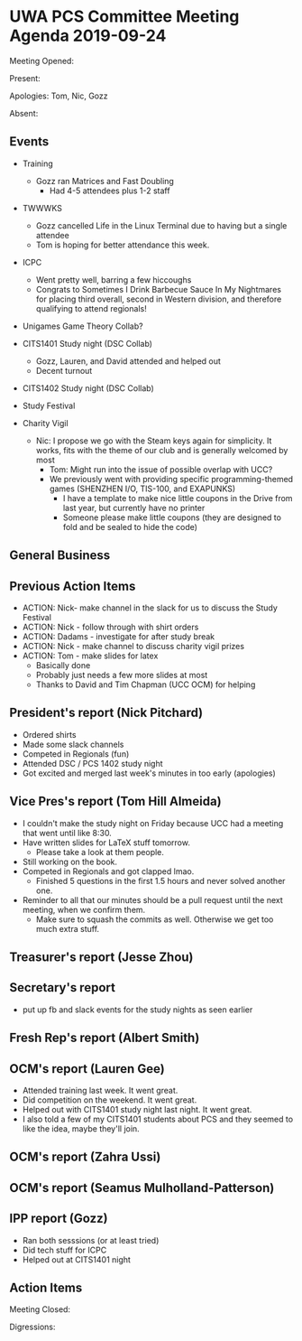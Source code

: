 # UWA PCS Committee Meeting Agenda 2019-09-24

Meeting Opened:

Present: 

Apologies: Tom, Nic, Gozz

Absent:

## Events

- Training
  - Gozz ran Matrices and Fast Doubling
    - Had 4-5 attendees plus 1-2 staff

- TWWWKS
  - Gozz cancelled Life in the Linux Terminal due to having but a single attendee
  - Tom is hoping for better attendance this week.

- ICPC
  - Went pretty well, barring a few hiccoughs
  - Congrats to Sometimes I Drink Barbecue Sauce In My Nightmares for placing third overall, second in Western division, and therefore qualifying to attend regionals!

- Unigames Game Theory Collab?

- CITS1401 Study night (DSC Collab)
  - Gozz, Lauren, and David attended and helped out
  - Decent turnout
  
- CITS1402 Study night (DSC Collab)

- Study Festival

- Charity Vigil
  - Nic: I propose we go with the Steam keys again for simplicity. It works, fits with the theme of our club and is generally welcomed by most
    - Tom: Might run into the issue of possible overlap with UCC?
    - We previously went with providing specific programming-themed games (SHENZHEN I/O, TIS-100, and EXAPUNKS)
      - I have a template to make nice little coupons in the Drive from last year, but currently have no printer
      - Someone please make little coupons (they are designed to fold and be sealed to hide the code)

## General Business

## Previous Action Items

- ACTION: Nick- make channel in the slack for us to discuss the Study Festival
- ACTION: Nick - follow through with shirt orders
- ACTION: Dadams - investigate for after study break
- ACTION: Nick - make channel to discuss charity vigil prizes
- ACTION: Tom - make slides for latex
	- Basically done
	- Probably just needs a few more slides at most
	- Thanks to David and Tim Chapman (UCC OCM) for helping

## President's report (Nick Pitchard)
  - Ordered shirts
  - Made some slack channels
  - Competed in Regionals (fun)
  - Attended DSC / PCS 1402 study night 
  - Got excited and merged last week's minutes in too early (apologies)

## Vice Pres's report (Tom Hill Almeida)
- I couldn't make the study night on Friday because UCC had a meeting that went until like 8:30.
- Have written slides for LaTeX stuff tomorrow.
	- Please take a look at them people.
- Still working on the book.
- Competed in Regionals and got clapped lmao.
	- Finished 5 questions in the first 1.5 hours and never solved another one.
- Reminder to all that our minutes should be a pull request until the next meeting, when we confirm them.
	- Make sure to squash the commits as well. Otherwise we get too much extra stuff.

## Treasurer's report (Jesse Zhou)

## Secretary's report
  - put up fb and slack events for the study nights as seen earlier

## Fresh Rep's report (Albert Smith)

## OCM's report (Lauren Gee)
- Attended training last week. It went great.
- Did competition on the weekend. It went great.
- Helped out with CITS1401 study night last night. It went great.
- I also told a few of my CITS1401 students about PCS and they seemed to like the idea, maybe they'll join.

## OCM's report (Zahra Ussi)

## OCM's report (Seamus Mulholland-Patterson)

## IPP report (Gozz)
- Ran both sesssions (or at least tried)
- Did tech stuff for ICPC
- Helped out at CITS1401 night

## Action Items

Meeting Closed:

Digressions:

